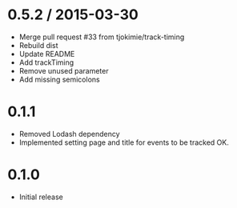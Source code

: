 
0.5.2 / 2015-03-30
==================

  * Merge pull request #33 from tjokimie/track-timing
  * Rebuild dist
  * Update README
  * Add trackTiming
  * Remove unused parameter
  * Add missing semicolons
# 0.1.1
* Removed Lodash dependency
* Implemented setting page and title for events to be tracked OK.

# 0.1.0
* Initial release